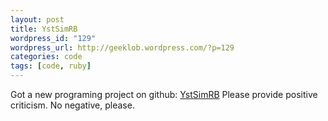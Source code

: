 ```yaml
--- 
layout: post
title: YstSimRB
wordpress_id: "129"
wordpress_url: http://geeklob.wordpress.com/?p=129
categories: code
tags: [code, ruby]
---
```

Got a new programing project on github: <a href="http://github.com/atamis/ystsimrb">YstSimRB</a> Please provide positive criticism. No negative, please.
